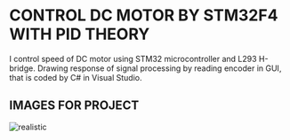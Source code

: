 # CONTROL DC MOTOR BY STM32F4 WITH PID THEORY
I control speed of DC motor using STM32 microcontroller and L293 H-bridge.
Drawing response of signal processing by reading encoder in GUI, that is coded by C# in Visual Studio.

## IMAGES FOR PROJECT
![realistic](images/picture1.png)
